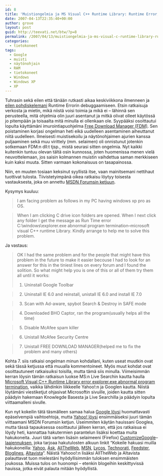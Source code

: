```yaml
---
id: 8
title: 'Muistiongelmia ja MS Visual C++ Runtime Library: Runtime Error, osa 2'
date: 2007-04-13T22:35:40+00:00
author: grove
layout: post
guid: http://teevati.net/btw/?p=8
permalink: /2007/04/13/muistiongelmia-ja-ms-visual-c-runtime-library-runtime-error-osa-2/
categories:
  - tietokoneet
tags:
  - Google
  - muisti
  - näytönohjain
  - RAM
  - tietokoneet
  - Windows
  - Windows XP
  - XP
---
```

Tuhrasin sekä eilen että tänään rutkasti aikaa keskiviikkona ilmenneen ja [eilen pohdiskelemani](/btw/?p=7 "Muistiongelmia ja MS Visual C++ Runtime Library: Runtime Errorr") Runtime Errorin debuggaamiseen. Etsin ratkaisuja verkosta ja mietin, mikä niistä voisi toimia ja mikä ei &#8211; lähinnä sen perusteella, mitä ohjelmia olin juuri asentanut ja mitkä olivat olleet käytössä jo pitempään ja toisaalta mitä minulla ei ollenkaan ole. Syypääksi osoittautui lopulta käyttämäni imurointiapuohjelma [Free Download Manager (FDM)](http://www.freedownloadmanager.org/index.htm "Free Download Manager - absolutely free download accelerator and manager"). Sen poistaminen korjasi ongelman heti eikä uudelleen asentaminen aiheuttanut niitä uudelleen. Ilmeisesti muistisekoilu ja näytönohjaimen ajurien kanssa puljaaminen sekä muu virittely (mm. selaimen) oli onnistunut jotenkin sotkemaan FDM:n dll:t tjsp., mistä seurasi sitten ongelmia. Nyt kaikki kuitenkin tuntuu olevan tältä osin kunnossa, joten huomenissa menen vielä neuvottelemaan, jos saisin kolmannen muistin vaihdettua saman merkkiseen kuin kaksi muuta. Sitten varmaan kokonaisuus on tasapainossa.

Niin, en muuten tosiaan keksinut syyllistä itse, vaan mainitsemani nettihaut tuottivat tulosta. Tiivistetyimpänä oikea ratkaisu löytyy toisesta vastauksesta, joka on annettu [MSDN Forumsin ketjuun](https://forums.microsoft.com/MSDN/ShowPost.aspx?PostID=822452&SiteID=1 "microsoft visual c++ runtime library runtime error c:\windows\explorer.exe abnormal program termination - MSDN Forums").
  
Kysymys kuuluu:

> I am facing problem as follows in my PC having windows xp pro as OS.
  
> When I am clicking C drive icon folders are opened. When I next click any folder I get the message as Run Time error C:\windows\explorer.exe abnormal program termination&#8211;microsoft visual C++ runtime Library. Kindly arrange to help me to solve this problem.

Ja vastaus:

> OK I had the same problem and for the people that might have this problem in the future to make it easier becouse I had to look for an answer for this in the tiniest lines on every forum and I found the solition. So what might help you is one of this or all of them try them all until it works:
> 
> 1. Uninstall Google Toolbar
  
> 2. Uninstall IE 6.0 and reinstall, unistall IE 6.0 and install IE 7.0
  
> 3. Scan with Ad-aware, spybot Search & Destroy in SAFE mode
  
> 4. Downloaded BHO Captor, ran the program(usually helps all the time)
  
> 5. Disable McAfee spam killer
  
> 6. Unistall McAfee Security Centre
  
> 7. Unistall FREE DOWNLOAD MANAGER(helped me to fix the problem and many others)

Kohta 7. siis ratkaisi ongelman minun kohdallani, kuten useat muutkin ovat sekä tässä ketjussa että muualla kommentoineet. Myös muut kohdat ovat osoittautuneet ratkaisuiksi toisilla, mutta tämä siis minulla. Viimeisimmän kerran löysin tämän ratkaisun luokse MS:n Live Searchin kautta haulla [Microsoft Visual C++ Runtime Library error explorer.exe abnormal program termination](http://search.microsoft.com/results.aspx?q=Microsoft+Visual+C%2B%2B+Runtime+Library+error+explorer.exe+abnormal+program+termination&qsc0=0&FORM=QBME2&l=2&mkt=fi-FI "Microsoft Live Search - Haun tulokset : Microsoft Visual C++ Runtime Library error explorer.exe abnormal program termination"), vaikka lähdinkin liikkeelle Yahoo!:n ja Googlen kautta. Niistä löytämäni viestiketjut ohjasivat Microsoftin sivuille, joiden kautta sitten päädyin hakemaan Knowlegde Basesta ja Live Searchilla ja päädyin lopulta viittaamalleni sivulle.

Kun nyt kokeilin tätä täsmälleen samaa halua [Google löysi](http://www.google.fi/search?q=Microsoft+Visual+C%2B%2B+Runtime+Library+error+explorer.exe+abnormal+program+termination&hl=fi&btnG=Google-haku&lr=lang_fi&sourceid=mozilla-search "Microsoft Visual C++ Runtime Library error explorer.exe abnormal program termination - Google-haku") huomattavasti epäselvempiä vaihtoehtoja, mutta [Yahoo! löysi](http://search.yahoo.com/search?p=Microsoft%20Visual%20C%2B%2B%20Runtime%20Library%20error%20explorer.exe%20abnormal%20program%20termination&ei=UTF-8 "Microsoft Visual C++ Runtime Library error explorer.exe abnormal program termination - Yahoo! Search Results") ensimmäiseksi juuri tämän viittaamani MSDN Forumsin ketjun. Useimmiten käytän hauissani Googlea, mutta tässä tapauksessa osoittautui jälleen kerran, että jos ratkaisua ei löydy heti, kannattaa hakutermien parantelun lisäksi koettaa muita hakukoneita. Juuri tätä varten lisäsin selaimeeni (Firefox) [CustomizeGoogle](http://www.customizegoogle.com/ "CustomizeGoogle : Improve Your Google Experience -- Firefox Extension")&#8211;[laajennuksen](https://addons.mozilla.org/en-US/firefox/addon/743 "CustomizeGoogle :: Firefox Add-ons"), joka tarjoaa hakutulosten alkuun linkit &#8220;Kokeile hakuasi muilla hakukoneilla: [Yahoo](http://search.yahoo.com/search?p=Microsoft%20Visual%20C%2B%2B%20Runtime%20Library%20error%20explorer.exe%20abnormal%20program%20termination&ei=UTF-8), [Ask](http://web.ask.com/web?q=Microsoft%20Visual%20C%2B%2B%20Runtime%20Library%20error%20explorer.exe%20abnormal%20program%20termination), [AllTheWeb](http://www.alltheweb.com/search?q=Microsoft%20Visual%20C%2B%2B%20Runtime%20Library%20error%20explorer.exe%20abnormal%20program%20termination&cs=utf-8), [MSN](http://search.msn.com/results.aspx?q=Microsoft%20Visual%20C%2B%2B%20Runtime%20Library%20error%20explorer.exe%20abnormal%20program%20termination), [Lycos](http://search.lycos.com/default.asp?query=Microsoft%20Visual%20C%2B%2B%20Runtime%20Library%20error%20explorer.exe%20abnormal%20program%20termination), [Technorati](http://www.technorati.com/cosmos/search.html?url=Microsoft%20Visual%20C%2B%2B%20Runtime%20Library%20error%20explorer.exe%20abnormal%20program%20termination), [Feedster](http://www.feedster.com/search.php?q=Microsoft%20Visual%20C%2B%2B%20Runtime%20Library%20error%20explorer.exe%20abnormal%20program%20termination), [Bloglines](http://www.bloglines.com/search?t=1&q=Microsoft%20Visual%20C%2B%2B%20Runtime%20Library%20error%20explorer.exe%20abnormal%20program%20termination), [Altavista](http://www.altavista.com/web/results?q=Microsoft%20Visual%20C%2B%2B%20Runtime%20Library%20error%20explorer.exe%20abnormal%20program%20termination)&#8220;. Näistä Yahooo!:n lisäksi AllTheWeb ja Altavista palauttavat tuon mielestäni hyödyllisimmän tuloksen ensimmäisten joukossa. Muissa tulos on huonompi &#8211; etenkin blogeihin keskittyvissä hauissa, jotka eivät palauta mitään hyödyllistä.